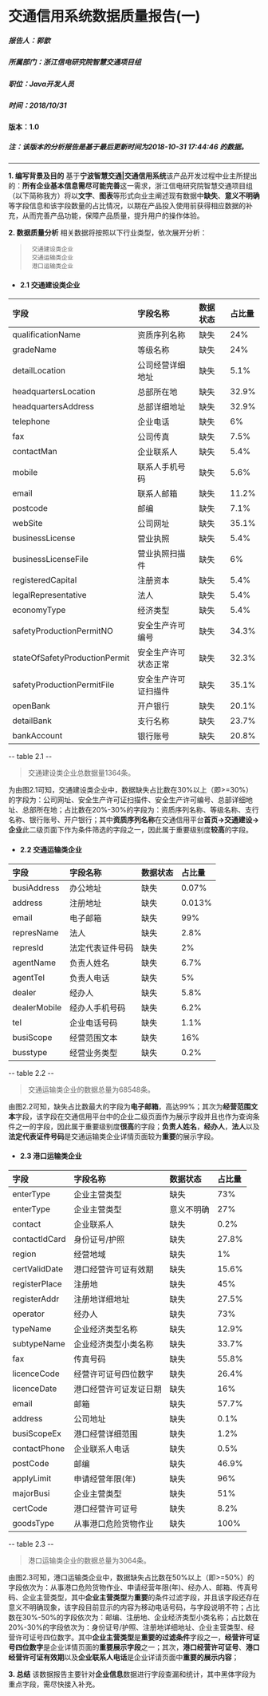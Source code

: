 # 交通信用系统数据质量报告(一)
##### 报告人：郭歆
##### 所属部门：浙江信电研究院智慧交通项目组
##### 职位：Java开发人员
##### 时间：2018/10/31

**版本：1.0**

##### 注：该版本的分析报告是基于最后更新时间为2018-10-31 17:44:46 的数据。
---
**1.  编写背景及目的**
基于**宁波智慧交通|交通信用系统**该产品开发过程中业主所提出的：**所有企业基本信息需尽可能完善**这一需求，浙江信电研究院智慧交通项目组（以下简称我方）将以**文字**、**图表**等形式向业主阐述现有数据中**缺失**、**意义不明确**等字段信息和该字段数量的占比情况，以期在产品投入使用前获得相应数据的补充，从而完善产品功能，保障产品质量，提升用户的操作体验。

**2. 数据质量分析**
相关数据将按照以下行业类型，依次展开分析：

>      交通建设类企业
>      交通运输类企业
>      港口运输类企业

- #### 2.1 交通建设类企业

| 字段                          | 字段名称             | 数据状态 | 占比量 |
| :---------------------------- | :------------------- | :------- | :----- |
| qualificationName             | 资质序列名称         | 缺失     | 24%    |
| gradeName                     | 等级名称             | 缺失     | 24%    |
| detailLocation                | 公司经营详细地址     | 缺失     | 5.1%   |
| headquartersLocation          | 总部所在地           | 缺失     | 32.9%  |
| headquartersAddress           | 总部详细地址         | 缺失     | 32.9%  |
| telephone                     | 企业电话             | 缺失     | 6%     |
| fax                           | 公司传真             | 缺失     | 7.5%   |
| contactMan                    | 企业联系人           | 缺失     | 5.4%   |
| mobile                        | 联系人手机号码       | 缺失     | 5.6%   |
| email                         | 联系人邮箱           | 缺失     | 11.2%  |
| postcode                      | 邮编                 | 缺失     | 7.1%   |
| webSite                       | 公司网址             | 缺失     | 35.1%  |
| businessLicense               | 营业执照             | 缺失     | 5.4%   |
| businessLicenseFile           | 营业执照扫描件       | 缺失     | 6%     |
| registeredCapital             | 注册资本             | 缺失     | 5.4%   |
| legalRepresentative           | 法人                 | 缺失     | 5.4%   |
| economyType                   | 经济类型             | 缺失     | 5.4%   |
| safetyProductionPermitNO      | 安全生产许可编号     | 缺失     | 34.3%  |
| stateOfSafetyProductionPermit | 安全生产许可状态正常 | 缺失     | 32.3%  |
| safetyProductionPermitFile    | 安全生产许可证扫描件 | 缺失     | 35.1%  |
| openBank                      | 开户银行             | 缺失     | 20.1%  |
| detailBank                    | 支行名称             | 缺失     | 23.7%  |
| bankAccount                   | 银行账号             | 缺失     | 20.8%  |
-- table 2.1 --
> 交通建设类企业总数据量1364条。

为由图2.1可知，交通建设类企业中，数据缺失占比数在30%以上（即>=30%）的字段为：公司网址、安全生产许可证扫描件、安全生产许可编号、总部详细地址、总部所在地；占比数在20%-30%的字段为：资质序列名称、等级名称、支行名称、银行账号、开户银行；其中**资质序列名称**在交通信用平台**首页->交通建设->企业**此二级页面下作为条件筛选的字段之一，因此属于重要级别度**较高**的字段。

- #### 2.2 交通运输类企业

| 字段         | 字段名称         | 数据状态 | 占比量 |
| :----------- | :--------------- | :------- | :----- |
| busiAddress  | 办公地址         | 缺失     | 0.07%  |
| address      | 注册地址         | 缺失     | 0.013% |
| email        | 电子邮箱         | 缺失     | 99%    |
| represName   | 法人             | 缺失     | 2.8%   |
| represId     | 法定代表证件号码 | 缺失     | 2%     |
| agentName    | 负责人姓名       | 缺失     | 6.7%   |
| agentTel     | 负责人电话       | 缺失     | 5%     |
| dealer       | 经办人           | 缺失     | 5.8%   |
| dealerMobile | 经办人手机号码   | 缺失     | 6.2%   |
| tel          | 企业电话号码     | 缺失     | 1.1%   |
| busiScope    | 经营范围文本     | 缺失     | 16%    |
| busstype     | 经营业务类型     | 缺失     | 0.2%   |
-- table 2.2 --
> 交通运输类企业的数据总量为68548条。

由图2.2可知，缺失占比数最大的字段为**电子邮箱**，高达99%；其次为**经营范围文本**字段，该字段在交通信用平台中的企业二级页面作为展示字段并且也作为查询条件之一的字段，因此属于重要级别度**很高**的字段；**负责人姓名**，**经办人**，**法人**以及**法定代表证件号码**是交通运输类企业详情页面较为**重要**的展示字段。

- #### 2.3 港口运输类企业

| 字段          | 字段名称               | 数据状态   | 占比量 |
| :------------ | :--------------------- | :--------- | :----- |
| enterType     | 企业主营类型           | 缺失       | 73%    |
| enterType     | 企业主营类型           | 意义不明确 | 27%    |
| contact       | 企业联系人             | 缺失       | 0.2%   |
| contactIdCard | 身份证号/护照          | 缺失       | 27.8%  |
| region        | 经营地域               | 缺失       | 1%     |
| certValidDate | 港口经营许可证有效期   | 缺失       | 15.6%  |
| registerPlace | 注册地                 | 缺失       | 45%    |
| registerAddr  | 注册地详细地址         | 缺失       | 27.5%  |
| operator      | 经办人                 | 缺失       | 73%    |
| typeName      | 企业经济类型名称       | 缺失       | 12.9%  |
| subtypeName   | 企业经济类型小类名称   | 缺失       | 33.7%  |
| fax           | 传真号码               | 缺失       | 55.8%  |
| licenceCode   | 经营许可证号四位数字   | 缺失       | 26.4%  |
| licenceDate   | 港口经营许可证发证日期 | 缺失       | 16%    |
| email         | 邮箱                   | 缺失       | 57.7%  |
| address       | 公司地址               | 缺失       | 0.1%   |
| busiScopeEx   | 港口经营详细范围       | 缺失       | 1.2%   |
| contactPhone  | 企业联系人电话         | 缺失       | 0.5%   |
| postCode      | 邮编                   | 缺失       | 46.9%  |
| applyLimit    | 申请经营年限(年)       | 缺失       | 96%    |
| majorBusi     | 企业主营类型           | 缺失       | 51%    |
| certCode      | 港口经营许可证号       | 缺失       | 8.2%   |
| goodsType     | 从事港口危险货物作业   | 缺失       | 100%   |
-- table 2.3 --
> 港口运输类企业的数据总量为3064条。

由图2.3可知，港口运输类企业中，数据缺失占比数在50%以上（即>=50%）的字段依次为：从事港口危险货物作业、申请经营年限(年)、经办人、邮箱、传真号码、企业主营类型，其中**企业主营类型**为**重要**的条件过滤字段，并且该字段还存在意义不明确现象，该字段目前显示的内容为移动电话号码，与字段说明不符；占比数在30%-50%的字段依次为：邮编、注册地、企业经济类型小类名称；占比数在20%-30%的字段依次为：身份证号/护照、注册地详细地址、企业主营类型、经营许可证号四位数字。其中**企业主营类型**是**重要的过滤条件**字段之一，**经营许可证号四位数字**是企业详情页面的**重要展示字段**之一；其次，**港口经营许可证号**、**港口经营许可证有效期**以及**企业联系人电话**是企业详请页面中**重要的展示内容**；

**3. 总结**
该数据报告主要针对**企业信息**数据进行字段查漏和统计，其中黑体字段为重点字段，需尽快接入补充。